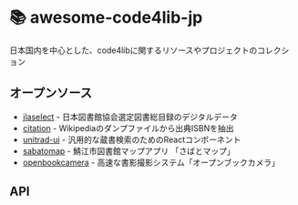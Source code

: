 # 📚 awesome-code4lib-jp

日本国内を中心とした、code4libに関するリソースやプロジェクトのコレクション

## オープンソース

- [jlaselect](https://github.com/CALIL/jlaselect) - 日本図書館協会選定図書総目録のデジタルデータ
- [citation](https://github.com/CALIL/citation) - Wikipediaのダンプファイルから出典ISBNを抽出
- [unitrad-ui](https://github.com/CALIL/unitrad-ui) - 汎用的な蔵書検索のためのReactコンポーネント
- [sabatomap](https://github.com/CALIL/sabatomap) - 鯖江市図書館マップアプリ 「さばとマップ」
- [openbookcamera](https://github.com/CALIL/openbookcamera) - 高速な書影撮影システム「オープンブックカメラ」

## API





